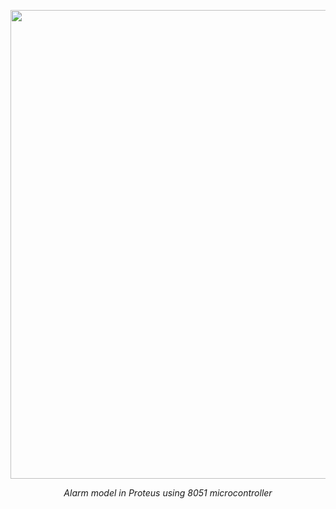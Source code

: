 
<p align="center">
       <img src="https://i.imgur.com/zdGu81L.png" width="1000" height="750" align = center>
       <p align="center"> <i>Alarm model in Proteus using 8051 microcontroller</i> </p>
</p>
